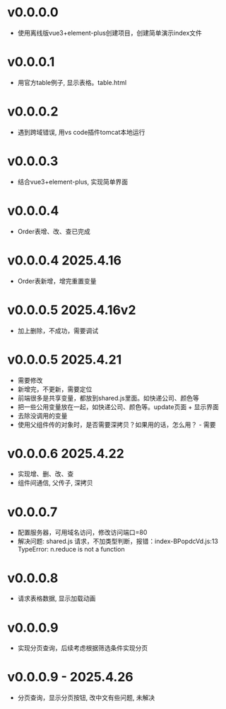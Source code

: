 # v0.0.0.0
- 使用离线版vue3+element-plus创建项目，创建简单演示index文件
# v0.0.0.1
- 用官方table例子, 显示表格。table.html
# v0.0.0.2
- 遇到跨域错误, 用vs code插件tomcat本地运行
# v0.0.0.3
- 结合vue3+element-plus, 实现简单界面
# v0.0.0.4
- Order表增、改、查已完成
# v0.0.0.4 2025.4.16
- Order表新增，增完重置变量
# v0.0.0.5 2025.4.16v2
- 加上删除，不成功，需要调试

# v0.0.0.5 2025.4.21 
- 需要修改
- 新增完，不更新，需要定位
- 前端很多是共享变量，都放到shared.js里面。如快递公司、颜色等
- 把一些公用变量放在一起，如快递公司、颜色等。update页面 + 显示界面
- 去除没调用的变量
- 使用父组件传的对象时，是否需要深拷贝？如果用的话，怎么用？ - 需要

# v0.0.0.6 2025.4.22
- 实现增、删、改、查
- 组件间通信, 父传子, 深拷贝

# v0.0.0.7
- 配置服务器，可用域名访问，修改访问端口=80
- 解决问题: shared.js 请求，不加类型判断，报错：index-BPopdcVd.js:13 TypeError: n.reduce is not a function

# v0.0.0.8
- 请求表格数据, 显示加载动画

# v0.0.0.9
- 实现分页查询，后续考虑根据筛选条件实现分页

# v0.0.0.9 - 2025.4.26
- 分页查询，显示分页按钮, 改中文有些问题, 未解决
